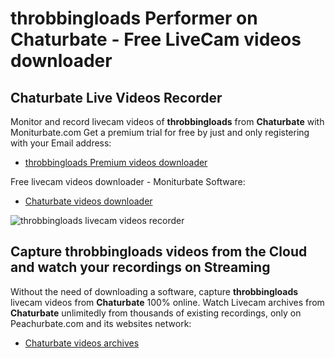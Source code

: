 # throbbingloads Performer on Chaturbate - Free LiveCam videos downloader

## Chaturbate Live Videos Recorder

Monitor and record livecam videos of **throbbingloads** from **Chaturbate** with Moniturbate.com
Get a premium trial for free by just and only registering with your Email address:
* [throbbingloads Premium videos downloader](https://moniturbate.com/request-demo-licence-key.html)

Free livecam videos downloader - Moniturbate Software:
* [Chaturbate videos downloader](https://moniturbate.com/moniturbate-download-software.html)

![throbbingloads livecam videos recorder](https://peachurnet.com/templates/moniturbate-software.png)


## Capture throbbingloads videos from the Cloud and watch your recordings on Streaming

Without the need of downloading a software, capture **throbbingloads** livecam videos from **Chaturbate** 100% online.
Watch Livecam archives from **Chaturbate** unlimitedly from thousands of existing recordings, only on Peachurbate.com and its websites network:
* [Chaturbate videos archives](https://peachurnet.com/)
